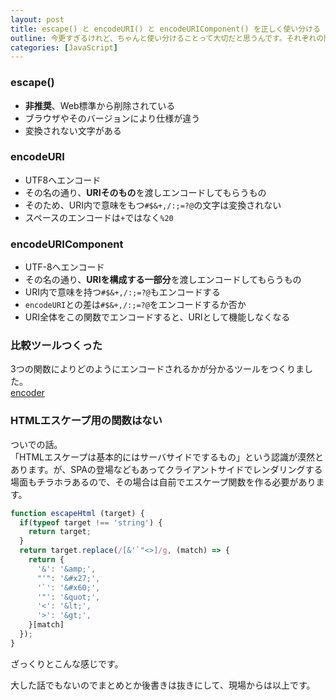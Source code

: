 ```yaml
---
layout: post
title: escape() と encodeURI() と encodeURIComponent() を正しく使い分ける
outline: 今更すぎるけれど、ちゃんと使い分けることって大切だと思うんです。それぞれの関数の意味と役割を知り、正しく使い分けられるようになる機会は、今です。「あれ、どれ使えばいいんだっけ…」と忘れてしまった今。Just now😌💡
categories: [JavaScript]
---
```




### escape()

* **非推奨**、Web標準から削除されている
* ブラウザやそのバージョンにより仕様が違う
* 変換されない文字がある



### encodeURI

* UTF8へエンコード
* その名の通り、**URIそのもの**を渡しエンコードしてもらうもの
* そのため、URI内で意味をもつ`#$&+,/:;=?@`の文字は変換されない
* スペースのエンコードは`+`ではなく`%20`



### encodeURIComponent

* UTF-8へエンコード
* その名の通り、**URIを構成する一部分**を渡しエンコードしてもらうもの
* URI内で意味を持つ`#$&+,/:;=?@`もエンコードする
* `encodeURI`との差は`#$&+,/:;=?@`をエンコードするか否か
* URI全体をこの関数でエンコードすると、URIとして機能しなくなる



### 比較ツールつくった

3つの関数によりどのようにエンコードされるかが分かるツールをつくりました。  
[encoder](https://aloerina01.github.io/encoder/)



### HTMLエスケープ用の関数はない

ついでの話。  
「HTMLエスケープは基本的にはサーバサイドでするもの」という認識が漠然とあります。が、SPAの登場などもあってクライアントサイドでレンダリングする場面もチラホラあるので、その場合は自前でエスケープ関数を作る必要があります。

```js
function escapeHtml (target) {
  if(typeof target !== 'string') {
    return target;
  }
  return target.replace(/[&'`"<>]/g, (match) => {
    return {
      '&': '&amp;',
      "'": '&#x27;',
      '`': '&#x60;',
      '"': '&quot;',
      '<': '&lt;',
      '>': '&gt;',
    }[match]
  });
}
```

ざっくりとこんな感じです。

大した話でもないのでまとめとか後書きは抜きにして、現場からは以上です。
